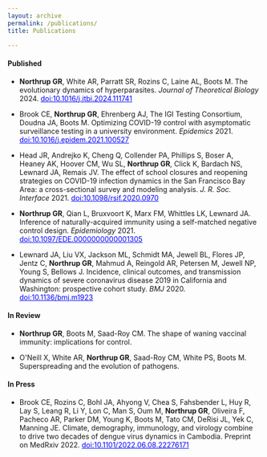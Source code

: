 ```yaml
---
layout: archive
permalink: /publications/
title: Publications

---
```


#### Published

- <b>Northrup GR</b>, White AR, Parratt SR, Rozins C, Laine AL, Boots M. The evolutionary dynamics of hyperparasites. <i>Journal of Theoretical Biology</i> 2024. <a href="https://doi.org/10.1016/j.jtbi.2024.111741" target="_blank" style="color:blue;"> doi:10.1016/j.jtbi.2024.111741 </a>

- Brook CE, <b> Northrup GR</b>, Ehrenberg AJ, The IGI Testing Consortium, Doudna JA, Boots M. Optimizing COVID-19 control with asymptomatic surveillance testing in a university environment. <i>Epidemics</i> 2021. <a href="https://doi.org/10.1016/j.epidem.2021.100527" target="_blank" style="color:blue;"> doi:10.1016/j.epidem.2021.100527 </a>

- Head JR, Andrejko K, Cheng Q, Collender PA, Phillips S, Boser A, Heaney AK, Hoover CM, Wu SL, <b>Northrup GR</b>, Click K, Bardach NS, Lewnard JA, Remais JV. The effect of school closures and reopening strategies on COVID-19 infection dynamics in the San Francisco Bay Area: a cross-sectional survey and modeling analysis. <i>J. R. Soc. Interface</i> 2021. <a href="https://royalsocietypublishing.org/doi/10.1098/rsif.2020.0970" target="_blank" style="color:blue;"> doi:10.1098/rsif.2020.0970 </a>

- <b>Northrup GR</b>, Qian L, Bruxvoort K, Marx FM, Whittles LK, Lewnard JA. Inference of naturally-acquired immunity using a self-matched negative control design. <i>Epidemiology</i> 2021. <a href="https://journals.lww.com/epidem/Fulltext/2021/03000/Inference_of_Naturally_Acquired_Immunity_Using_a.3.aspx" target="_blank" style="color:blue;"> doi:10.1097/EDE.0000000000001305 </a>

- Lewnard JA, Liu VX, Jackson ML, Schmidt MA, Jewell BL, Flores JP, Jentz C, <b>Northrup GR</b>, Mahmud A, Reingold AR, Petersen M, Jewell NP, Young S, Bellows J. Incidence, clinical outcomes, and transmission dynamics of severe coronavirus disease 2019 in California and Washington: prospective cohort study. <i>BMJ</i> 2020. <a href="https://www.bmj.com/content/369/bmj.m1923" target="_blank" style="color:blue;"> doi:10.1136/bmj.m1923 </a>

#### In Review

- <b>Northrup GR</b>, Boots M, Saad-Roy CM. The shape of waning vaccinal immunity: implications for control.

- O'Neill X, White AR, <b>Northrup GR</b>, Saad-Roy CM, White PS, Boots M. Superspreading and the evolution of pathogens.

#### In Press

-	Brook CE, Rozins C, Bohl JA, Ahyong V, Chea S, Fahsbender L, Huy R, Lay S, Leang R, Li Y, Lon C, Man S, Oum M, <b>Northrup GR</b>, Oliveira F, Pacheco AR, Parker DM, Young K, Boots M, Tato CM, DeRisi JL, Yek C, Manning JE. Climate, demography, immunology, and virology combine to drive two decades of dengue virus dynamics in Cambodia. Preprint on MedRxiv 2022. <a href="https://doi.org/10.1101/2022.06.08.22276171" target="_blank" style="color:blue;">  doi:10.1101/2022.06.08.22276171 </a>
